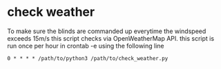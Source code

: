 # check weather
To make sure the blinds are commanded up everytime the windspeed exceeds 15m/s this script checks via OpenWeatherMap API.
this script is run once per hour in crontab -e using the following line

```
0 * * * * /path/to/python3 /path/to/check_weather.py
```